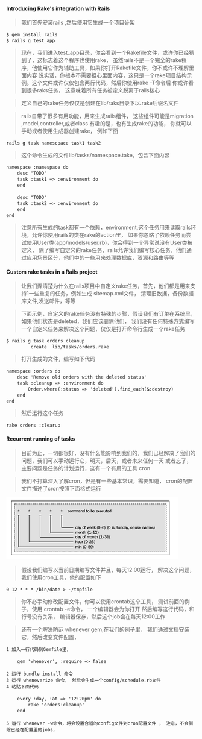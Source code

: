 #### Introducing Rake's integration with Rails

> 我们首先安装rails ,然后使用它生成一个项目骨架
	
	$ gem install rails
	$ rails g test_app

>现在，我们进入test_app目录，你会看到一个Rakefile文件，或许你已经猜到了，这标志着这个程序也使用rake，
>虽然rails不是一个完全的rake程序，他使用它作为辅助工具，如果你打开Rakefile文件，你不或许不理解里面内容
>说实话，你根本不需要担心里面内容，这只是一个rake项目结构示例。这个文件或许仅仅包含两行代码，然后你使用rake -T命令后
>你或许看到很多raks任务， 这意味着所有任务被定义脱离于rails核心

> 定义自己的rake任务仅仅是创建在lib/raks目录下以.rake后缀名文件

> rails自带了很多有用功能，用来生成rails组件， 这些组件可能是migration ,model,controller,或者class
> 有趣的是，也有生成rake的功能， 你就可以手动或者使用生成器创建rake， 例如下面

	rails g task namescpace task1 task2

> 这个命令生成的文件lib/tasks/namespace.take，包含下面内容

	namespace :namespace do
		desc "TODO"
		task :task1 => :environment do
		end

		desc "TODO"
		task :task2 => :environment do
		end
	end

> 注意所有生成的task都有一个依赖，environment,这个任务用来读取rails环境，允许你使用rails的类在rake的action里， 
> 如果你忽略了依赖任务而尝试使用User类(app/models/user.rb)，你会得到一个异常说没有User类被定义，
>除了编写自定义的rake任务，rails允许我们编写核心任务，他们通过应用场景区分，他们中的一些用来处理数据库，资源和路由等等

#### Custom rake tasks in a Rails project

> 让我们弄清楚为什么在rails项目中自定义rake任务，首先，他们都是用来支持1一些重复的任务，例如生成 sitemap.xml文件，
> 清理旧数据，备份数据库文件,发送邮件，等等

>下面示例，自定义的rake任务没有特殊的步骤，假设我们有订单在系统里，如果他们状态是deleted，我们应该删除他们， 
> 我们没有任何特殊方式编写一个自定义任务来解决这个问题，仅仅是打开命令行生成一个rake任务
	
	$ rails g task orders cleanup
	         create  lib/tasks/orders.rake

> 打开生成的文件，编写如下代码
	
	namespace :orders do
		desc 'Remove old orders with the deleted status'
		task :cleanup => :environment do
			Order.where(:status => 'deleted').find_each(&:destroy)
		end
	end

> 然后运行这个任务
	
	rake orders :clearup


#### Recurrent running of tasks

> 目前为止，一切都很好，没有什么能影响到我们的，我们已经解决了我们的问题，我们可以手动运行它，明天，后天，或者未来任何一天
> 或者忘了， 主要问题是任务的计划运行，这有一个有用的工具 cron

>我们不打算深入了解cron，但是有一些基本常识，需要知道， cron的配置文件描述了cron按照下面格式运行
	
	
![](p8.png)


> 假设我们编写以当前日期编写文件并且，每天12:00运行， 解决这个问题，我们使用cron工具，他的配置如下
	
	0 12 * * * /bin/date > ~/tmpfile

> 你不必手动修改配置文件，你可以使用crontab这个工具， 测试前面的例子，使用 crontab -e命令， 一个编辑器会为你打开
> 然后编写这行代码，和行号没有关系， 编辑器保存，然后这个job会在每天12:00工作

>还有一个解决防范 whenever gem,在我们的例子里， 我们通过文档安装它，然后改变文件配置，
	
	1 加入一行代码到Gemfile里， 
		
		gem 'whenever', :require => false
	
	2 运行 bundle install 命令
	3 运行 wheneverize 命令， 然后会生成一个config/schedule.rb文件
	4 粘贴下面代码
		
		every :day, :at => '12:20pm' do
			rake 'orders:cleanup'
		end

	5 运行 whenever -w命令，将会设置合适的config文件到cron配置文件 ， 注意，不会删除已经在配置里的jobs， 
